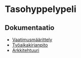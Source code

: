# Tasohyppelypeli

## Dokumentaatio

* [Vaatimusmäärittely](https://github.com/lahlint/ot-harjoitustyo/blob/main/dokumentaatio/vaatimusmaarittely.md)
* [Työaikakirjanpito](https://github.com/lahlint/ot-harjoitustyo/blob/main/dokumentaatio/tyoaikakirjanpito.md)
* [Arkkitehtuuri](https://github.com/lahlint/ot-harjoitustyo/blob/main/dokumentaatio/arkkitehtuuri.md)
